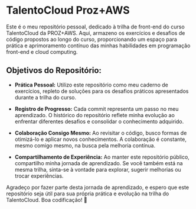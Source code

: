 # TalentoCloud Proz+AWS

Este é o meu repositório pessoal, dedicado à trilha de front-end do curso TalentoCloud da PROZ+AWS. Aqui, armazeno os exercícios e desafios de código propostos ao longo do curso, proporcionando um espaço para prática e aprimoramento contínuo das minhas habilidades em programação front-end e cloud computing.

## Objetivos do Repositório:

- **Prática Pessoal:** Utilizo este repositório como meu caderno de exercícios, repleto de soluções para os desafios práticos apresentados durante a trilha do curso.

- **Registro de Progresso:** Cada commit representa um passo no meu aprendizado. O histórico do repositório reflete minha evolução ao enfrentar diferentes desafios e consolidar o conhecimento adquirido.

- **Colaboração Consigo Mesmo:** Ao revisitar o código, busco formas de otimizá-lo e aplicar novos conhecimentos. A colaboração é constante, mesmo comigo mesmo, na busca pela melhoria contínua.

- **Compartilhamento de Experiência:** Ao manter este repositório público, compartilho minha jornada de aprendizado. Se você também está na mesma trilha, sinta-se à vontade para explorar, sugerir melhorias ou trocar experiências.

Agradeço por fazer parte desta jornada de aprendizado, e espero que este repositório seja útil para sua própria prática e evolução na trilha do TalentoCloud. Boa codificação! 🚀
